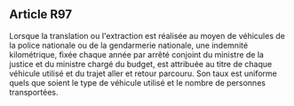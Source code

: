 Article R97
----
Lorsque la translation ou l'extraction est réalisée au moyen de véhicules de la
police nationale ou de la gendarmerie nationale, une indemnité kilométrique,
fixée chaque année par arrêté conjoint du ministre de la justice et du ministre
chargé du budget, est attribuée au titre de chaque véhicule utilisé et du trajet
aller et retour parcouru. Son taux est uniforme quels que soient le type de
véhicule utilisé et le nombre de personnes transportées.
